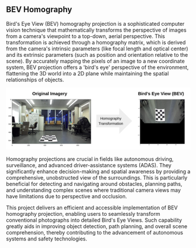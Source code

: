 ## BEV Homography

Bird's Eye View (BEV) homography projection is a sophisticated computer vision technique that mathematically transforms the perspective of images from a camera's viewpoint to a top-down, aerial perspective. This transformation is achieved through a homography matrix, which is derived from the camera's intrinsic parameters (like focal length and optical center) and its extrinsic parameters (such as position and orientation relative to the scene). By accurately mapping the pixels of an image to a new coordinate system, BEV projection offers a 'bird's eye' perspective of the environment, flattening the 3D world into a 2D plane while maintaining the spatial relationships of objects.

![BEV Homography](./Illustration.png "BEV Homography")

Homography projections are crucial in fields like autonomous driving, surveillance, and advanced driver-assistance systems (ADAS). They significantly enhance decision-making and spatial awareness by providing a comprehensive, unobstructed view of the surroundings. This is particularly beneficial for detecting and navigating around obstacles, planning paths, and understanding complex scenes where traditional camera views may have limitations due to perspective and occlusion.

This project delivers an efficient and accessible implementation of BEV homography projection, enabling users to seamlessly transform conventional photographs into detailed Bird's Eye Views. Such capability greatly aids in improving object detection, path planning, and overall scene comprehension, thereby contributing to the advancement of autonomous systems and safety technologies.

